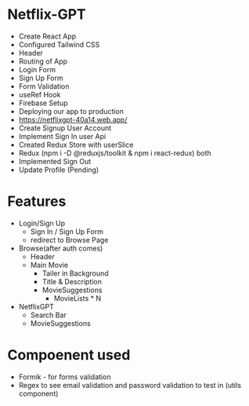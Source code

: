 # Netflix-GPT

- Create React App
- Configured Tailwind CSS
- Header
- Routing of App
- Login Form
- Sign Up Form
- Form Validation
- useRef Hook
- Firebase Setup
- Deploying our app to production
- https://netflixgpt-40a14.web.app/
- Create Signup User Account
- Implement Sign In user Api
- Created Redux Store with userSlice
- Redux (npm i -D @reduxjs/toolkit & npm i react-redux) both
- Implemented Sign Out
- Update Profile (Pending)

# Features

- Login/Sign Up
  - Sign In / Sign Up Form
  - redirect to Browse Page
- Browse(after auth comes)
  - Header
  - Main Movie
    - Tailer in Background
    - Title & Description
    - MovieSuggestions
      - MovieLists \* N
- NetflixGPT
  - Search Bar
  - MovieSuggestions

# Compoenent used

- Formik - for forms validation
- Regex to see email validation and password validation to test in (utils component)
